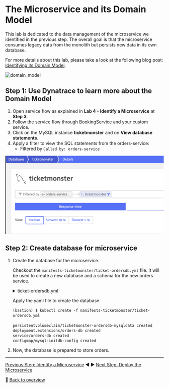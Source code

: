# The Microservice and its Domain Model

This lab is dedicated to the data management of the microservice we identified in the previous step. The overall goal is that the microservice consumes legacy data from the monolith but persists new data in its own database.

For more details about this lab, please take a look at the following blog post: [Identifying its Domain Model](https://www.dynatrace.com/news/blog/monolith-to-microservices-the-microservice-and-its-domain-model/).

![domain_model](../assets/domain_model.png)

## Step 1: Use Dynatrace to learn more about the Domain Model

1. Open service flow as explained in **Lab 4 - Identify a Microservice** at **Step 3**.
1. Follow the service flow through BookingService and your custom service.
1. Click on the MySQL instance **ticketmonster** and on **View database statements**.
1. Apply a filter to view the SQL statements from the orders-service:
    - Filtered by `Called by: orders-service`

![sql_statements](../assets/ticketmonster_sql.png)

## Step 2: Create database for microservice

1. Create the database for the microservice.
    
    Checkout the `manifests-ticketmonster/ticket-ordersdb.yml` file. It will be used to create a new database and a schema for the new orders service.
    <details>
        <summary>ticket-ordersdb.yml</summary>

        ---
        apiVersion: v1
        kind: PersistentVolumeClaim
        metadata:
        name: ticketmonster-ordersdb-mysqldata
        namespace: ticketmonster
        spec:
        accessModes:
        - ReadWriteOnce
        resources:
            requests:
            storage: 10Gi
        storageClassName: gold
        ---
        apiVersion: extensions/v1beta1
        kind: Deployment
        metadata:
        name: orders-db
        namespace: ticketmonster
        spec:
        replicas: 1
        template:
            metadata:
            labels:
                name: orders-db
            spec:
            containers:
                - name: orders-db
                image: mysql:5.5
                imagePullPolicy: "IfNotPresent"
                env:
                    - name: MYSQL_USER
                    value: ticket
                    - name: MYSQL_PASSWORD
                    value: monster
                    - name: MYSQL_DATABASE
                    value: orders
                    - name: MYSQL_ROOT_PASSWORD
                    value: Dynatrace123!
                ports:
                    - containerPort: 3306
                volumeMounts:
                    - mountPath: /docker-entrypoint-initdb.d
                    name: mysql-initdb
                    - mountPath: /var/lib/mysql
                    name: ticketmonster-ordersdb-mysqldata
            volumes:
                - name: mysql-initdb
                configMap:
                    name: mysql-initdb-config
                - name: ticketmonster-ordersdb-mysqldata
                persistentVolumeClaim:
                    claimName: ticketmonster-ordersdb-mysqldata
        ---
        apiVersion: v1
        kind: Service
        metadata:
        name: orders-db
        namespace: ticketmonster
        spec:
        ports:
            - port: 3306
        selector:
            name: orders-db
        ---
        apiVersion: v1
        kind: ConfigMap
        metadata:
        name: mysql-initdb-config
        namespace: ticketmonster
        data:
        initdb.sql: |
            CREATE TABLE `section` (
            `id` bigint(20) NOT NULL AUTO_INCREMENT,
            `description` varchar(255) NOT NULL,
            `name` varchar(255) NOT NULL,
            `number_of_rows` int(11) NOT NULL,
            `row_capacity` int(11) NOT NULL,
            `venue_id` bigint(20) DEFAULT NULL,
            `venue_name` varchar(255) DEFAULT NULL,
            PRIMARY KEY (`id`),
            UNIQUE KEY `UKbdpgnn9f25eootvop4cqics0i` (`name`,`venue_id`)
            ) ;
            CREATE TABLE `appearance` (
            `id` bigint(20) NOT NULL AUTO_INCREMENT,
            `event_id` bigint(20) DEFAULT NULL,
            `event_name` varchar(255) DEFAULT NULL,
            `venue_id` bigint(20) DEFAULT NULL,
            `venue_name` varchar(255) DEFAULT NULL,
            PRIMARY KEY (`id`),
            UNIQUE KEY `UKfgr2nkyi0qpjhjvji0mdfvudc` (`event_id`,`venue_id`)
            ) ;
            CREATE TABLE `booking` (
            `id` bigint(20) NOT NULL AUTO_INCREMENT,
            `cancellation_code` varchar(255) NOT NULL,
            `contact_email` varchar(255) NOT NULL,
            `created_on` datetime NOT NULL,
            `performance_id` bigint(20) DEFAULT NULL,
            `performance_name` varchar(255) DEFAULT NULL,
            PRIMARY KEY (`id`)
            ) ;
            CREATE TABLE `section_allocation` (
            `id` bigint(20) NOT NULL AUTO_INCREMENT,
            `allocated` longblob,
            `occupied_count` int(11) NOT NULL,
            `performance_id` bigint(20) DEFAULT NULL,
            `performance_name` varchar(255) DEFAULT NULL,
            `version` bigint(20) NOT NULL,
            `section_id` bigint(20) NOT NULL,
            PRIMARY KEY (`id`),
            UNIQUE KEY `UKcbyh3leaebtlwfc4eiotooopq` (`performance_id`,`section_id`),
            KEY `FK3rw79cvgssmpg21ds219dydrp` (`section_id`),
            CONSTRAINT `FK3rw79cvgssmpg21ds219dydrp` FOREIGN KEY (`section_id`) REFERENCES `section` (`id`)
            ) ;
            CREATE TABLE `ticket_category` (
            `id` bigint(20) NOT NULL AUTO_INCREMENT,
            `description` varchar(255) NOT NULL,
            PRIMARY KEY (`id`),
            UNIQUE KEY `UK_hbsjuus8lw4socklmianxb00r` (`description`)
            ) ;
            CREATE TABLE `ticket` (
            `id` bigint(20) NOT NULL AUTO_INCREMENT,
            `price` float NOT NULL,
            `number` int(11) NOT NULL,
            `row_number` int(11) NOT NULL,
            `section_id` bigint(20) DEFAULT NULL,
            `ticket_category_id` bigint(20) NOT NULL,
            `booking_id` bigint(20) DEFAULT NULL,
            PRIMARY KEY (`id`),
            KEY `FK43lerp18busrqen2gd43vhepi` (`section_id`),
            KEY `FKbt7yntrpp48qd82aubrq6lbx8` (`ticket_category_id`),
            KEY `FK8h02qtjhsys9q4ibyomkoctu6` (`booking_id`),
            CONSTRAINT `FK8h02qtjhsys9q4ibyomkoctu6` FOREIGN KEY (`booking_id`) REFERENCES `booking` (`id`)
            ) ;
            CREATE TABLE `ticket_price_guide` (
            `id` bigint(20) NOT NULL AUTO_INCREMENT,
            `price` float NOT NULL,
            `section_id` bigint(20) NOT NULL,
            `show_id` bigint(20) NOT NULL,
            `ticketcategory_id` bigint(20) NOT NULL,
            PRIMARY KEY (`id`),
            UNIQUE KEY `UKqgjl8uim31mh6vop6pnt188b4` (`section_id`,`show_id`,`ticketcategory_id`),
            KEY `FKt21lxux6lmhmw6jyx3schteio` (`show_id`),
            KEY `FKbdxqxoxov15nyypxdryur5fs5` (`ticketcategory_id`),
            CONSTRAINT `FK60ub03ab2r2j6d5v8v3v0dprr` FOREIGN KEY (`section_id`) REFERENCES `section` (`id`),
            CONSTRAINT `FKbdxqxoxov15nyypxdryur5fs5` FOREIGN KEY (`ticketcategory_id`) REFERENCES `ticket_category` (`id`),
            CONSTRAINT `FKt21lxux6lmhmw6jyx3schteio` FOREIGN KEY (`show_id`) REFERENCES `appearance` (`id`)
            ) ;
            CREATE TABLE id_generator
            (
            IDKEY char(20) NOT NULL,
            IDVALUE bigint NOT NULL
            );
            GRANT ALL PRIVILEGES ON `orders`.* TO 'ticket'@'%';
            INSERT INTO id_generator(IDKEY, IDVALUE) VALUES ('booking', 1);
            INSERT INTO id_generator(IDKEY, IDVALUE) VALUES ('ticket', 1);
            INSERT INTO id_generator(IDKEY, IDVALUE) VALUES ('section_allocation', 1000);
    </details>

    Apply the yaml file to create the database

    ```
    (bastion) $ kubectl create -f manifests-ticketmonster/ticket-ordersdb.yml

    persistentvolumeclaim/ticketmonster-ordersdb-mysqldata created
    deployment.extensions/orders-db created
    service/orders-db created
    configmap/mysql-initdb-config created
    ```

1. Now, the database is prepared to store orders.

---

[Previous Step: Identify a Microservice](../5_Identify_a_Microservice) :arrow_backward: :arrow_forward: [Next Step: Deploy the Microservice](../7_Deploy_the_Microservice)

:arrow_up_small: [Back to overview](../)
